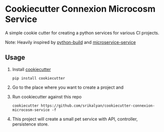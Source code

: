 # Cookiecutter Connexion Microcosm Service
A simple cookie cutter for creating a python services for various CI projects.

Note: Heavily inspired by [python-build] and [microservice-service] 

## Usage

 1. Install [cookiecutter]

        pip install cookiecutter

 2. Go to the place where you want to create a project and

 3. Run cookiecutter against this repo

        cookiecutter https://github.com/srikalyan/cookiecutter-connexion-microcosm-service -f
        
 4. This project will create a small pet service with API, controller, persistence store.
        

[cookiecutter]: https://github.com/audreyr/cookiecutter
[python-build]: https://github.com/srikalyan/cookiecutter-python-build 
[microservice-service]: https://ithub.com/globality-corp/cookiecutter-microcosm-service
